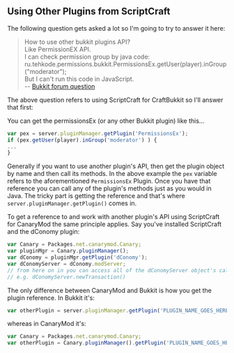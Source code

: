 ## Using Other Plugins from ScriptCraft
The following question gets asked a lot so I'm going to try to answer it here:

> How to use other bukkit plugins API?  
> Like PermissionEX API.  
> I can check permission group by java code:  
> ru.tehkode.permissions.bukkit.PermissionsEx.getUser(player).inGroup("moderator");  
> But I can't run this code in JavaScript.  
> -- [Bukkit forum question][1]  

[1]: http://dev.bukkit.org/bukkit-plugins/scriptcraft/?page=2#c48

The above question refers to using ScriptCraft for CraftBukkit so I'll answer that first:

You can get the permissionsEx (or any other Bukkit plugin) like this...
```javascript
var pex = server.pluginManager.getPlugin('PermissionsEx');
if (pex.getUser(player).inGroup('moderator') ) {
...
}
```
Generally if you want to use another plugin's API, then get the plugin object by name and then call its methods. In the above example the `pex` variable refers to the aforementioned `PermissionsEx` Plugin. Once you have that reference you can call any of the plugin's methods just as you would in Java. The tricky part is getting the reference and that's where `server.pluginManager.getPlugin()` comes in.

To get a reference to and work with another plugin's API using ScriptCraft for CanaryMod the same principle applies. Say you've installed ScriptCraft and the dConomy plugin:

```javascript
var Canary = Packages.net.canarymod.Canary;
var pluginMgr = Canary.pluginManager();
var dConomy = pluginMgr.getPlugin('dConomy');
var dConomyServer = dConomy.modServer;
// from here on in you can access all of the dConomyServer object's calls
// e.g. dConomyServer.newTransaction()
```

The only difference between CanaryMod and Bukkit is how you get the plugin reference. In Bukkit it's:

```javascript
var otherPlugin = server.pluginManager.getPlugin('PLUGIN_NAME_GOES_HERE');
```

whereas in CanaryMod it's:

```javascript
var Canary = Packages.net.canarymod.Canary;
var otherPlugin = Canary.pluginManager().getPlugin('PLUGIN_NAME_GOES_HERE');
```
